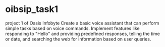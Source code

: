 # oibsip_task1
project 1 of Oasis Infobyte
Create a basic voice assistant that can perform simple tasks based on voice commands. Implement features like responding to "Hello" and providing predefined responses, telling the time or date, and searching the web for information based on user queries.

